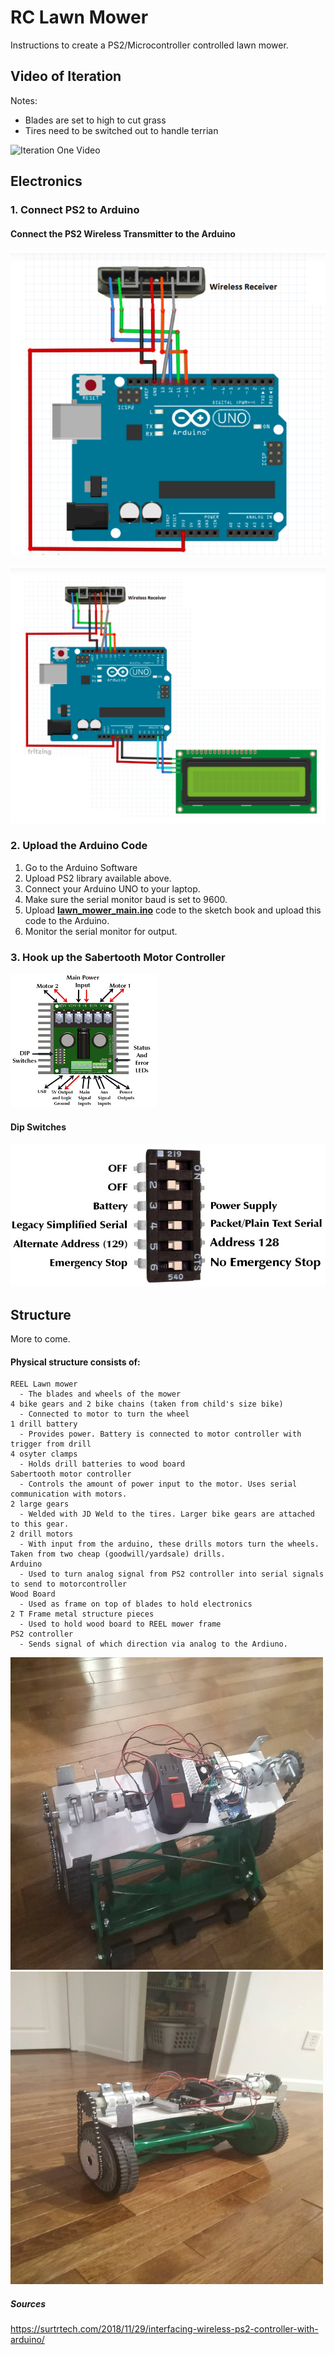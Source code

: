 # RC Lawn Mower 
Instructions to create a PS2/Microcontroller controlled lawn mower.

## Video of Iteration 
Notes:
 - Blades are set to high to cut grass
 - Tires need to be switched out to handle terrian
 
![Iteration One Video](https://youtu.be/TQeyf4UTyNA)


## Electronics 
### 1.  Connect PS2 to Arduino

#### Connect the PS2 Wireless Transmitter to the Arduino
![PS2 Transmitter Wiring Diagram](https://github.com/Syennagraham/LawnMower/blob/master/diagrams/transmitter_wiring.png)

![Arduino Wiring Diagram](https://github.com/Syennagraham/LawnMower/blob/master/diagrams/arduino_wiring.png)

### 2.  Upload the Arduino Code
1. Go to the Arduino Software
2. Upload PS2 library available above.
3. Connect your Arduino UNO to your laptop.
4. Make sure the serial monitor baud is set to 9600.
5. Upload **[lawn_mower_main.ino](https://github.com/Syennagraham/LawnMower/blob/master/lawn_mower_main.ino "lawn_mower_main.ino")** code to the sketch book and upload this code to the Arduino.
6. Monitor the serial monitor for output. 


### 3. Hook up the Sabertooth Motor Controller

![Sabertooth Motor Controller](https://github.com/Syennagraham/LawnMower/blob/master/diagrams/sabertooth_plain.png)

#### Dip Switches
![Dip Switches](https://github.com/Syennagraham/LawnMower/blob/master/diagrams/dip_switches.jpg)


## Structure

More to come.
#### Physical structure consists of:
    REEL Lawn mower
      - The blades and wheels of the mower
    4 bike gears and 2 bike chains (taken from child's size bike)
      - Connected to motor to turn the wheel
    1 drill battery
      - Provides power. Battery is connected to motor controller with trigger from drill
    4 osyter clamps 
      - Holds drill batteries to wood board
    Sabertooth motor controller
      - Controls the amount of power input to the motor. Uses serial communication with motors. 
    2 large gears
      - Welded with JD Weld to the tires. Larger bike gears are attached to this gear.
    2 drill motors
      - With input from the arduino, these drills motors turn the wheels. Taken from two cheap (goodwill/yardsale) drills. 
    Arduino 
      - Used to turn analog signal from PS2 controller into serial signals to send to motorcontroller
    Wood Board
      - Used as frame on top of blades to hold electronics
    2 T Frame metal structure pieces
      - Used to hold wood board to REEL mower frame
    PS2 controller
      - Sends signal of which direction via analog to the Ardiuno. 

<a href="url"><img src="https://github.com/Syennagraham/LawnMower/blob/master/pic1.jpg"  height="500" width="500" ></a>
<a href="url"><img src="https://github.com/Syennagraham/LawnMower/blob/master/pic2.jpg"  height="500" width="500" ></a>

##### Sources
https://surtrtech.com/2018/11/29/interfacing-wireless-ps2-controller-with-arduino/
